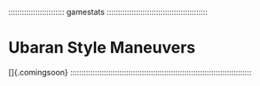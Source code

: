 ::::::::::::::::::::::::: gamestats :::::::::::::::::::::::::::::::::::::::::::::
# Ubaran Style Maneuvers

[]{.comingsoon}
:::::::::::::::::::::::::::::::::::::::::::::::::::::::::::::::::::::::::::::::::

